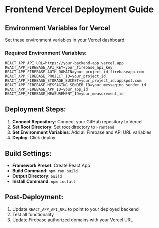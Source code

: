# Frontend Vercel Deployment Guide

## Environment Variables for Vercel

Set these environment variables in your Vercel dashboard:

### Required Environment Variables:
```
REACT_APP_API_URL=https://your-backend-app.vercel.app
REACT_APP_FIREBASE_API_KEY=your_firebase_api_key
REACT_APP_FIREBASE_AUTH_DOMAIN=your_project_id.firebaseapp.com
REACT_APP_FIREBASE_PROJECT_ID=your_project_id
REACT_APP_FIREBASE_STORAGE_BUCKET=your_project_id.appspot.com
REACT_APP_FIREBASE_MESSAGING_SENDER_ID=your_messaging_sender_id
REACT_APP_FIREBASE_APP_ID=your_app_id
REACT_APP_FIREBASE_MEASUREMENT_ID=your_measurement_id
```

## Deployment Steps:

1. **Connect Repository**: Connect your GitHub repository to Vercel
2. **Set Root Directory**: Set root directory to `Frontend`
3. **Set Environment Variables**: Add all Firebase and API URL variables
4. **Deploy**: Click deploy

## Build Settings:
- **Framework Preset**: Create React App
- **Build Command**: `npm run build`
- **Output Directory**: `build`
- **Install Command**: `npm install`

## Post-Deployment:
1. Update `REACT_APP_API_URL` to point to your deployed backend
2. Test all functionality
3. Update Firebase authorized domains with your Vercel URL
